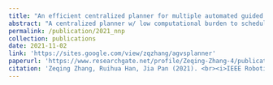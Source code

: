```yaml
---
title: "An efficient centralized planner for multiple automated guided vehicles at the crossroad of polynomial curves"
abstract: "A centralized planner w/ low computational burden to schedule multiple AGVs/mobile robots at the intersection of polynomial curves. <br/><img src='/images/2021_nnp.jpg'>"
permalink: /publication/2021_nnp
collection: publications
date: 2021-11-02
link: 'https://sites.google.com/view/zqzhang/agvsplanner'
paperurl: 'https://www.researchgate.net/profile/Zeqing-Zhang-4/publication/355863030_An_Efficient_Centralized_Planner_for_Multiple_Automated_Guided_Vehicles_at_the_Crossroad_of_Polynomial_Curves/links/6281b63e37329433d9b506d8/An-Efficient-Centralized-Planner-for-Multiple-Automated-Guided-Vehicles-at-the-Crossroad-of-Polynomial-Curves.pdf'
citation: 'Zeqing Zhang, Ruihua Han, Jia Pan (2021). <br><i>IEEE Robotics and Automation Letters</i>.'
---
```


